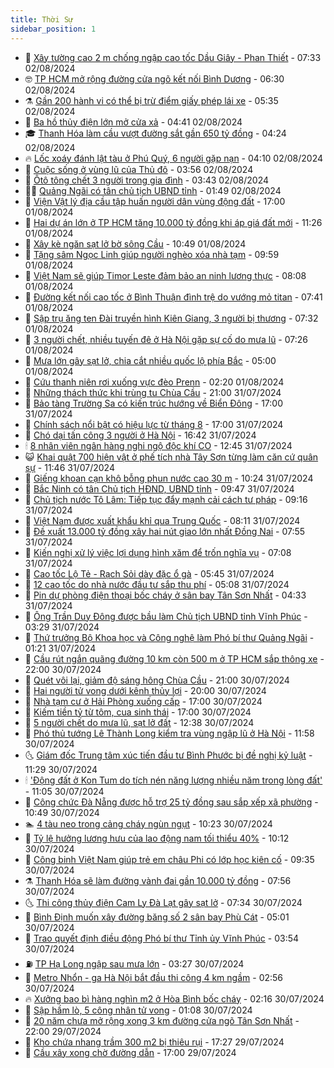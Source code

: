 ```yaml
---
title: Thời Sự
sidebar_position: 1
---
```


<!-- vnexpress-thoi-su:START -->
- 🦒 [Xây tường cao 2 m chống ngập cao tốc Dầu Giây - Phan Thiết](https://vnexpress.net/xay-tuong-cao-2-m-chong-ngap-cao-toc-dau-giay-phan-thiet-4777025.html) - 07:33 02/08/2024
- 🤓 [TP HCM mở rộng đường cửa ngõ kết nối Bình Dương](https://vnexpress.net/tp-hcm-mo-rong-duong-cua-ngo-ket-noi-binh-duong-4777027.html) - 06:30 02/08/2024
- ⚗️ [Gần 200 hành vi có thể bị trừ điểm giấy phép lái xe](https://vnexpress.net/gan-200-hanh-vi-co-the-bi-tru-diem-giay-phep-lai-xe-4776932.html) - 05:35 02/08/2024
- 🌊 [Ba hồ thủy điện lớn mở cửa xả](https://vnexpress.net/ba-ho-thuy-dien-lon-mo-cua-xa-4776922.html) - 04:41 02/08/2024
- 🎓 [Thanh Hóa làm cầu vượt đường sắt gần 650 tỷ đồng](https://vnexpress.net/thanh-hoa-lam-cau-vuot-duong-sat-gan-650-ty-dong-4776931.html) - 04:24 02/08/2024
- 🔥 [Lốc xoáy đánh lật tàu ở Phú Quý, 6 người gặp nạn](https://vnexpress.net/loc-xoay-danh-lat-tau-o-phu-quy-6-nguoi-gap-nan-4776942.html) - 04:10 02/08/2024
- 🦏 [Cuộc sống ở vùng lũ của Thủ đô](https://vnexpress.net/cuoc-song-o-vung-lu-cua-thu-do-4776815.html) - 03:56 02/08/2024
- 👺 [Ôtô tông chết 3 người trong gia đình](https://vnexpress.net/oto-tong-chet-3-nguoi-trong-gia-dinh-4776927.html) - 03:43 02/08/2024
- 🧑‍🏫 [Quảng Ngãi có tân chủ tịch UBND tỉnh](https://vnexpress.net/quang-ngai-co-tan-chu-tich-ubnd-tinh-4776837.html) - 01:49 02/08/2024
- 🚦 [Viện Vật lý địa cầu tập huấn người dân vùng động đất](https://vnexpress.net/vien-vat-ly-dia-cau-tap-huan-nguoi-dan-vung-dong-dat-4776787.html) - 17:00 01/08/2024
- 🎉 [Hai dự án lớn ở TP HCM tăng 10.000 tỷ đồng khi áp giá đất mới](https://vnexpress.net/hai-du-an-lon-o-tp-hcm-tang-10-000-ty-dong-khi-ap-gia-dat-moi-4776735.html) - 11:26 01/08/2024
- 🦒 [Xây kè ngăn sạt lở bờ sông Cầu](https://vnexpress.net/xay-ke-ngan-sat-lo-bo-song-cau-4776689.html) - 10:49 01/08/2024
- 🤗 [Tặng sâm Ngọc Linh giúp người nghèo xóa nhà tạm](https://vnexpress.net/tang-sam-ngoc-linh-giup-nguoi-ngheo-xoa-nha-tam-4776570.html) - 09:59 01/08/2024
- 💼 [Việt Nam sẽ giúp Timor Leste đảm bảo an ninh lương thực](https://vnexpress.net/viet-nam-se-giup-timor-leste-dam-bao-an-ninh-luong-thuc-4776589.html) - 08:08 01/08/2024
- 🤩 [Đường kết nối cao tốc ở Bình Thuận đình trệ do vướng mỏ titan](https://vnexpress.net/duong-ket-noi-cao-toc-o-binh-thuan-dinh-tre-do-vuong-mo-titan-4774193.html) - 07:41 01/08/2024
- 🤡 [Sập trụ ăng ten Đài truyền hình Kiên Giang, 3 người bị thương](https://vnexpress.net/sap-tru-ang-ten-dai-truyen-hinh-kien-giang-3-nguoi-bi-thuong-4776590.html) - 07:32 01/08/2024
- 💯 [3 người chết, nhiều tuyến đê ở Hà Nội gặp sự cố do mưa lũ](https://vnexpress.net/3-nguoi-chet-nhieu-tuyen-de-o-ha-noi-gap-su-co-do-mua-lu-4776552.html) - 07:26 01/08/2024
- 👺 [Mưa lớn gây sạt lở, chia cắt nhiều quốc lộ phía Bắc](https://vnexpress.net/mua-lon-gay-sat-lo-chia-cat-nhieu-quoc-lo-phia-bac-4776492.html) - 05:00 01/08/2024
- 🌮 [Cứu thanh niên rơi xuống vực đèo Prenn](https://vnexpress.net/cuu-thanh-nien-roi-xuong-vuc-deo-prenn-4776413.html) - 02:20 01/08/2024
- 🥸 [Những thách thức khi trùng tu Chùa Cầu](https://vnexpress.net/nhung-thach-thuc-khi-trung-tu-chua-cau-4776236.html) - 21:00 31/07/2024
- 🐻 [Bảo tàng Trường Sa có kiến trúc hướng về Biển Đông](https://vnexpress.net/bao-tang-truong-sa-co-kien-truc-huong-ve-bien-dong-4776299.html) - 17:00 31/07/2024
- 👀 [Chính sách nổi bật có hiệu lực từ tháng 8](https://vnexpress.net/chinh-sach-noi-bat-co-hieu-luc-tu-thang-8-4776014.html) - 17:00 31/07/2024
- 🤔 [Chó dại tấn công 3 người ở Hà Nội](https://vnexpress.net/cho-dai-tan-cong-3-nguoi-o-ha-noi-4776332.html) - 16:42 31/07/2024
- 🕯 [8 nhân viên ngân hàng nghi ngộ độc khí CO](https://vnexpress.net/8-nhan-vien-ngan-hang-nghi-ngo-doc-khi-co-4776304.html) - 12:45 31/07/2024
- 😺 [Khai quật 700 hiện vật ở phế tích nhà Tây Sơn từng làm căn cứ quân sự](https://vnexpress.net/khai-quat-700-hien-vat-o-phe-tich-nha-tay-son-tung-lam-can-cu-quan-su-4776267.html) - 11:46 31/07/2024
- 🦆 [Giếng khoan cạn khô bỗng phun nước cao 30 m](https://vnexpress.net/gieng-khoan-can-kho-bong-phun-nuoc-cao-30-m-4776282.html) - 10:24 31/07/2024
- 🧰 [Bắc Ninh có tân Chủ tịch HĐND, UBND tỉnh](https://vnexpress.net/bac-ninh-co-tan-chu-tich-hdnd-ubnd-tinh-4776051.html) - 09:47 31/07/2024
- 🦍 [Chủ tịch nước Tô Lâm: Tiếp tục đẩy mạnh cải cách tư pháp](https://vnexpress.net/chu-tich-nuoc-to-lam-tiep-tuc-day-manh-cai-cach-tu-phap-4776199.html) - 09:16 31/07/2024
- 🧰 [Việt Nam được xuất khẩu khỉ qua Trung Quốc](https://vnexpress.net/viet-nam-duoc-xuat-khau-khi-qua-trung-quoc-4776175.html) - 08:11 31/07/2024
- 💃 [Đề xuất 13.000 tỷ đồng xây hai nút giao lớn nhất Đồng Nai](https://vnexpress.net/de-xuat-13-000-ty-dong-xay-hai-nut-giao-lon-nhat-dong-nai-4776118.html) - 07:55 31/07/2024
- 🧰 [Kiến nghị xử lý việc lợi dụng hình xăm để trốn nghĩa vụ](https://vnexpress.net/kien-nghi-xu-ly-viec-loi-dung-hinh-xam-de-tron-nghia-vu-4776070.html) - 07:08 31/07/2024
- 🚀 [Cao tốc Lộ Tẻ - Rạch Sỏi dày đặc ổ gà](https://vnexpress.net/cao-toc-lo-te-rach-soi-day-dac-o-ga-4775917.html) - 05:45 31/07/2024
- 🎊 [12 cao tốc do nhà nước đầu tư sắp thu phí](https://vnexpress.net/12-cao-toc-do-nha-nuoc-dau-tu-sap-thu-phi-4775969.html) - 05:08 31/07/2024
- 🤭 [Pin dự phòng điện thoại bốc cháy ở sân bay Tân Sơn Nhất](https://vnexpress.net/pin-du-phong-dien-thoai-boc-chay-o-san-bay-tan-son-nhat-4776116.html) - 04:33 31/07/2024
- 🤗 [Ông Trần Duy Đông được bầu làm Chủ tịch UBND tỉnh Vĩnh Phúc](https://vnexpress.net/ong-tran-duy-dong-duoc-bau-lam-chu-tich-ubnd-tinh-vinh-phuc-4776031.html) - 03:29 31/07/2024
- 🌈 [Thứ trưởng Bộ Khoa học và Công nghệ làm Phó bí thư Quảng Ngãi](https://vnexpress.net/thu-truong-bo-khoa-hoc-va-cong-nghe-lam-pho-bi-thu-quang-ngai-4775892.html) - 01:21 31/07/2024
- 🦣 [Cầu rút ngắn quãng đường 10 km còn 500 m ở TP HCM sắp thông xe](https://vnexpress.net/cau-rut-ngan-quang-duong-10-km-con-500-m-o-tp-hcm-sap-thong-xe-4775711.html) - 22:00 30/07/2024
- 🎡 [Quét vôi lại, giảm độ sáng hông Chùa Cầu](https://vnexpress.net/quet-voi-lai-giam-do-sang-hong-chua-cau-4775904.html) - 21:00 30/07/2024
- 🦏 [Hai người tử vong dưới kênh thủy lợi](https://vnexpress.net/hai-nguoi-tu-vong-duoi-kenh-thuy-loi-4775912.html) - 20:00 30/07/2024
- 🎊 [Nhà tạm cư ở Hải Phòng xuống cấp](https://vnexpress.net/nha-tam-cu-o-hai-phong-xuong-cap-4775335.html) - 17:00 30/07/2024
- 🫶 [Kiếm tiền tỷ từ tôm, cua sinh thái](https://vnexpress.net/kiem-tien-ty-tu-tom-cua-sinh-thai-4774140.html) - 17:00 30/07/2024
- 🤔 [5 người chết do mưa lũ, sạt lở đất](https://vnexpress.net/5-nguoi-chet-do-mua-lu-sat-lo-dat-4775870.html) - 12:38 30/07/2024
- 🤠 [Phó thủ tướng Lê Thành Long kiểm tra vùng ngập lũ ở Hà Nội](https://vnexpress.net/pho-thu-tuong-le-thanh-long-kiem-tra-vung-ngap-lu-o-ha-noi-4775847.html) - 11:58 30/07/2024
- 🌜 [Giám đốc Trung tâm xúc tiến đầu tư Bình Phước bị đề nghị kỷ luật](https://vnexpress.net/giam-doc-trung-tam-xuc-tien-dau-tu-binh-phuoc-bi-de-nghi-ky-luat-4775865.html) - 11:29 30/07/2024
- 🕯 [&#39;Động đất ở Kon Tum do tích nén năng lượng nhiều năm trong lòng đất&#39;](https://vnexpress.net/dong-dat-o-kon-tum-do-tich-nen-nang-luong-nhieu-nam-trong-long-dat-4775128.html) - 11:05 30/07/2024
- 🤔 [Công chức Đà Nẵng được hỗ trợ 25 tỷ đồng sau sắp xếp xã phường](https://vnexpress.net/cong-chuc-da-nang-duoc-ho-tro-25-ty-dong-sau-sap-xep-xa-phuong-4775813.html) - 10:49 30/07/2024
- 🏊 [4 tàu neo trong cảng cháy ngùn ngụt](https://vnexpress.net/4-tau-neo-trong-cang-chay-ngun-ngut-4775838.html) - 10:23 30/07/2024
- 🌮 [Tỷ lệ hưởng lương hưu của lao động nam tối thiểu 40%](https://vnexpress.net/ty-le-huong-luong-huu-cua-lao-dong-nam-toi-thieu-40-4775800.html) - 10:12 30/07/2024
- 🫣 [Công binh Việt Nam giúp trẻ em châu Phi có lớp học kiên cố](https://vnexpress.net/cong-binh-viet-nam-giup-tre-em-chau-phi-co-lop-hoc-kien-co-4775776.html) - 09:35 30/07/2024
- ⚗️ [Thanh Hóa sẽ làm đường vành đai gần 10.000 tỷ đồng](https://vnexpress.net/thanh-hoa-se-lam-duong-vanh-dai-gan-10-000-ty-dong-4775652.html) - 07:56 30/07/2024
- 🌜 [Thi công thủy điện Cam Ly Đà Lạt gây sạt lở](https://vnexpress.net/thuy-dien-cam-ly-da-lat-4775680.html) - 07:34 30/07/2024
- 🌁 [Bình Định muốn xây đường băng số 2 sân bay Phù Cát](https://vnexpress.net/binh-dinh-muon-xay-duong-bang-so-2-san-bay-phu-cat-4775621.html) - 05:01 30/07/2024
- 🐲 [Trao quyết định điều động Phó bí thư Tỉnh ủy Vĩnh Phúc](https://vnexpress.net/trao-quyet-dinh-dieu-dong-pho-bi-thu-tinh-uy-vinh-phuc-4775589.html) - 03:54 30/07/2024
- ⛽️ [TP Hạ Long ngập sau mưa lớn](https://vnexpress.net/tp-ha-long-ngap-sau-mua-lon-4775485.html) - 03:27 30/07/2024
- 🗽 [Metro Nhổn - ga Hà Nội bắt đầu thi công 4 km ngầm](https://vnexpress.net/metro-nhon-ga-ha-noi-bat-dau-thi-cong-4-km-ngam-4775486.html) - 02:56 30/07/2024
- 🔥 [Xưởng bao bì hàng nghìn m2 ở Hòa Bình bốc cháy](https://vnexpress.net/xuong-bao-bi-hang-nghin-m2-o-hoa-binh-boc-chay-4775425.html) - 02:16 30/07/2024
- 💯 [Sập hầm lò, 5 công nhân tử vong](https://vnexpress.net/sap-ham-lo-5-cong-nhan-tu-vong-4775465.html) - 01:08 30/07/2024
- 🦆 [20 năm chưa mở rộng xong 3 km đường cửa ngõ Tân Sơn Nhất](https://vnexpress.net/20-nam-chua-mo-rong-xong-3-km-duong-cua-ngo-tan-son-nhat-4774901.html) - 22:00 29/07/2024
- 🫣 [Kho chứa nhang trầm 300 m2 bị thiêu rụi](https://vnexpress.net/kho-chua-nhang-tram-300-m2-bi-thieu-rui-4775430.html) - 17:27 29/07/2024
- 🤡 [Cầu xây xong chờ đường dẫn](https://vnexpress.net/cau-xay-xong-cho-duong-dan-4775362.html) - 17:00 29/07/2024<!-- vnexpress-thoi-su:END -->